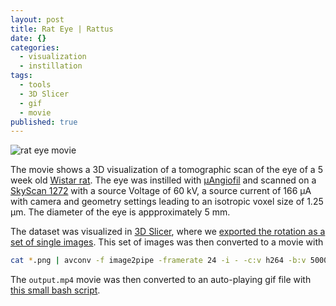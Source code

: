 ```yaml
---
layout: post
title: Rat Eye | Rattus
date: {}
categories:
  - visualization
  - instillation
tags:
  - tools
  - 3D Slicer
  - gif
  - movie
published: true
---
```





![rat eye movie](/assets/2017/11/14/rat-eye/rat_eye.gif)

The movie shows a 3D visualization of a tomographic scan of the eye of a 5 week old [Wistar rat](https://en.wikipedia.org/wiki/Laboratory_rat#Wistar_rat).
The eye was instilled with [µAngiofil](http://www.micro-angio.ch/de/microangio) and scanned on a [SkyScan 1272](http://bruker-microct.com/products/1272.htm) with a source Voltage of 60 kV, a source current of 166 µA with camera and geometry settings leading to an isotropic voxel size of 1.25 µm.
The diameter of the eye is appproximately 5 mm.

The dataset was visualized in [3D Slicer](http://slicer.org), where we [exported the rotation as a set of single images](https://www.slicer.org/wiki/Documentation/4.8/Modules/ScreenCapture).
This set of images was then converted to a movie with

````bash
cat *.png | avconv -f image2pipe -framerate 24 -i - -c:v h264 -b:v 5000k -preset veryslow -pix_fmt yuv420p -vf scale=-2:1080 output.mp4
````
The `output.mp4` movie was then converted to an auto-playing gif file with [this small bash script](https://github.com/thevangelist/FFMPEG-gif-script-for-bash).
